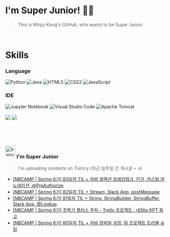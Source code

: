 
# I'm Super Junior! 🐱‍🏍
  > This is Minju-Kang's GitHub, who wants to be Super Junior.

<br>

<h1>Skills</h1>
<h3>Language</h3>
<div sytle="display:inline;">
<img alt="Python" src="https://img.shields.io/badge/Python-3776AB?style=flat-square&logo=Python&logoColor=white"/>
<img alt="Java" src="https://img.shields.io/badge/JAVA-007396?style=flat-square&logo=Java&logoColor=white"/>
<img alt="HTML5" src="https://img.shields.io/badge/HTML5-E34F26?style=flat-square&logo=HTML5&logoColor=white"/>
<img alt="CSS3" src="https://img.shields.io/badge/CSS3-1572B6?style=flat-square&logo=CSS3&logoColor=white"/>
<img alt="JavaScript" src="https://img.shields.io/badge/JavaScript-F7DF1E?style=flat-square&logo=JavaScript&logoColor=black"/>
</div>
<h3>IDE</h3>
<div sytle="display:inline;">
<img alt="Jupyter Notebook" src="https://img.shields.io/badge/Jupyter-F37626?style=flat-square&logo=Jupyter&logoColor=white"/>
<img alt="Visual Studio Code" src="https://img.shields.io/badge/Visual Studio Code-007ACC?style=flat-square&logo=Visual Studio Code&logoColor=white"/>
<img alt="Apache Tomcat" src="https://img.shields.io/badge/Apache Tomcat-F8DC75?style=flat-square&logo=Apache Tomcat&logoColor=black"/>
</div>
<br>

<img src="https://github-readme-stats.vercel.app/api/top-langs/?username=minjukang727" >
<img src="https://github-readme-stats.vercel.app/api?username=MinjuKang727&show_icons=true&theme=radical">

<br><br>


<br>

<img src="https://github.com/MinjuKang727/MinjuKang727/assets/108849480/0ac49170-7c8c-4c99-b0e5-86c414fc591c" alt="tistory-icon_IamSuperJunior" width="32px" align="left">

###  I'm Super Junior
  > I'm uploading contents on Tistory  (최근 일주일 간 게시글 `+ 4`)  

- <a href="https://ajtwltsk.tistory.com/333"> [NBCAMP | Spring 6기] 83일차 TIL + 자바 컬렉션 프레임워크, 인가, 커스텀 어노테이션, @PreAuthorize </a><br>  
- <a href="https://ajtwltsk.tistory.com/332"> [NBCAMP | Spring 6기] 82일차 TIL + Stream, Slack App, postMessage </a><br>  
- <a href="https://ajtwltsk.tistory.com/331"> [NBCAMP | Spring 6기] 81일차 TIL + String, StringBuilder, StringBuffer, Slack App, @Lookup </a><br>  
- <a href="https://ajtwltsk.tistory.com/330"> [NBCAMP | Spring 6기] 주특기 플러스 주차 - Trello 프로젝트 : 내일lo KPT 회고 </a><br>  
- <a href="https://ajtwltsk.tistory.com/329"> [NBCAMP | Spring 6기] 80일차 TIL + 자바 컴파일 과정, 팀 프로젝트 트러블 슈팅 </a><br>  

